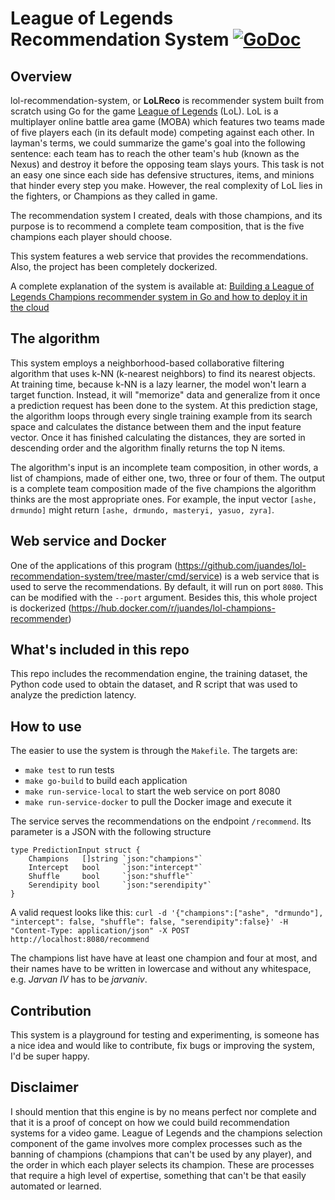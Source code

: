 # League of Legends Recommendation System [![GoDoc](https://godoc.org/github.com/juandes/lol-recommendation-system?status.svg)](https://godoc.org/github.com/juandes/lol-recommendation-system)
## Overview
lol-recommendation-system, or **LoLReco** is recommender system built from scratch using Go for the game [League of Legends](https://na.leagueoflegends.com/) (LoL). LoL is a multiplayer online battle area game (MOBA) which features two teams made of five players each (in its default mode) competing against each other. In layman's terms, we could summarize the game's goal into the following sentence: each team has to reach the other team's hub (known as the Nexus) and destroy it before the opposing team slays yours. This task is not an easy one since each side has defensive structures, items, and minions that hinder every step you make. However, the real complexity of LoL lies in the fighters, or Champions as they called in game.

The recommendation system I created, deals with those champions, and its purpose is to recommend a complete team composition, that is the five champions each player should choose.

This system features a web service that provides the recommendations. Also, the project has been completely dockerized.

A complete explanation of the system is available at: [Building a League of Legends Champions recommender system in Go and how to deploy it in the cloud](https://towardsdatascience.com/building-a-league-of-legends-champions-recommender-system-in-go-and-how-to-deploy-it-in-the-cloud-1ee7a4fb55ee)

## The algorithm
This system employs a neighborhood-based collaborative filtering algorithm that uses k-NN (k-nearest neighbors) to find its nearest objects. At training time, because k-NN is a lazy learner, the model won't learn a target function. Instead, it will "memorize" data and generalize from it once a prediction request has been done to the system. At this prediction stage, the algorithm loops through every single training example from its search space and calculates the distance between them and the input feature vector. Once it has finished calculating the distances, they are sorted in descending order and the algorithm finally returns the top N items.

The algorithm's input is an incomplete team composition, in other words, a list of champions, made of either one, two, three or four of them. The output is a complete team composition made of the five champions the algorithm thinks are the most appropriate ones. For example, the input vector `[ashe, drmundo]` might return `[ashe, drmundo, masteryi, yasuo, zyra]`.

## Web service and Docker
One of the applications of this program (https://github.com/juandes/lol-recommendation-system/tree/master/cmd/service) is a web service that is used to serve the recommendations. By default, it will run on port `8080`. This can be modified with the  `--port` argument.
Besides this, this whole project is dockerized (https://hub.docker.com/r/juandes/lol-champions-recommender)

## What's included in this repo
This repo includes the recommendation engine, the training dataset, the Python code used to obtain the dataset, and R script that was used to analyze the prediction latency.

## How to use 
The easier to use the system is through the `Makefile`. The targets are:
- `make test` to run tests
- `make go-build` to build each application
- `make run-service-local` to start the web service on port 8080
- `make run-service-docker` to pull the Docker image and execute it

The service serves the recommendations on the endpoint `/recommend`. Its parameter is a JSON with the following structure

```
type PredictionInput struct {
	Champions   []string `json:"champions"`
	Intercept   bool     `json:"intercept"`
	Shuffle     bool     `json:"shuffle"`
	Serendipity bool     `json:"serendipity"`
}
```
A valid request looks like this:
`curl -d '{"champions":["ashe", "drmundo"], "intercept": false, "shuffle": false, "serendipity":false}' -H "Content-Type: application/json" -X POST http://localhost:8080/recommend`

The champions list have have at least one champion and four at most, and their names have to be written in lowercase and without any whitespace, e.g. _Jarvan IV_ has to be _jarvaniv_.

## Contribution
This system is a playground for testing and experimenting, is someone has a nice idea and would like to contribute, fix bugs or improving the system, I'd be super happy.

## Disclaimer
I should mention that this engine is by no means perfect nor complete and that it is a proof of concept on how we could build recommendation systems for a video game. League of Legends and the champions selection component of the game involves more complex processes such as the banning of champions (champions that can't be used by any player), and the order in which each player selects its champion. These are processes that require a high level of expertise, something that can't be that easily automated or learned.


